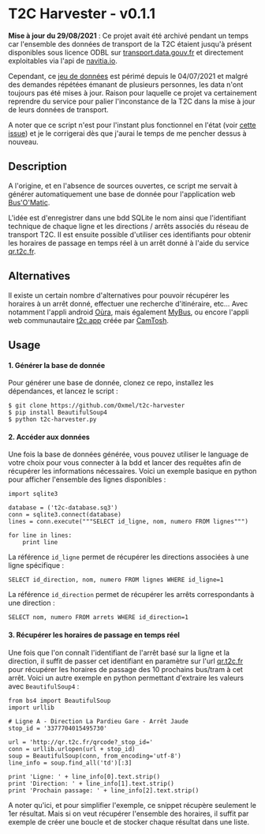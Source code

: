 # T2C Harvester - v0.1.1

**Mise à jour du 29/08/2021** : Ce projet avait été archivé pendant un temps car l'ensemble des données de transport de la T2C étaient jusqu'à présent disponibles sous licence ODBL sur [transport.data.gouv.fr](https://transport.data.gouv.fr/datasets/aom/34) et directement exploitables via l'api de [navitia.io](https://navitia.opendatasoft.com/explore/dataset/fr-se/table/).

Cependant, ce [jeu de données](https://transport.data.gouv.fr/datasets/donnees-reseau-tc-t2c/#dataset-discussions) est périmé depuis le 04/07/2021 et malgré des demandes répétées émanant de plusieurs personnes, les data n'ont toujours pas été mises à jour. Raison pour laquelle ce projet va certainement reprendre du service pour palier l'inconstance de la T2C dans la mise à jour de leurs données de transport. 

A noter que ce script n'est pour l'instant plus fonctionnel en l'état (voir [cette issue](https://github.com/Oxmel/t2c-harvester/issues/1)) et je le corrigerai dès que j'aurai le temps de me pencher dessus à nouveau.

## Description

A l'origine, et en l'absence de sources ouvertes, ce script me servait à générer automatiquement une base de donnée pour l'application web [Bus'O'Matic](https://github.com/Oxmel/busomatic).

L'idée est d'enregistrer dans une bdd SQLite le nom ainsi que l'identifiant technique de chaque ligne et les directions / arrêts associés du réseau de transport T2C. Il est ensuite possible d'utiliser ces identifiants pour obtenir les horaires de passage en temps réel à un arrêt donné à l'aide du service [qr.t2c.fr](qr.t2c.fr).

## Alternatives

Il existe un certain nombre d'alternatives pour pouvoir récupérer les horaires à un arrêt donné, effectuer une recherche d'itinéraire, etc... Avec notamment l'appli android [Oùra](https://play.google.com/store/apps/details?id=fr.cityway.maas.oura&hl=fr_FR), mais également [MyBus](https://play.google.com/store/apps/details?id=fr.monkeyfactory.mybusclermontferrand&hl=fr), ou encore l'appli web communautaire [t2c.app](https://twitter.com/ToshCamille/status/1244221407921389568) créée par [CamTosh](https://github.com/CamTosh).

## Usage


#### 1. Générer la base de donnée
Pour générer une base de donnée,  clonez ce repo, installez les dépendances, et lancez le script :

    $ git clone https://github.com/Oxmel/t2c-harvester
    $ pip install BeautifulSoup4
    $ python t2c-harvester.py

#### 2. Accéder aux données

Une fois la base de données générée, vous pouvez utiliser le language de votre choix pour vous connecter à la bdd et lancer des requêtes afin de récupérer les informations nécessaires.
Voici un exemple basique en python pour afficher l'ensemble des lignes disponibles :

    import sqlite3
    
    database = ('t2c-database.sq3')
    conn = sqlite3.connect(database)
    lines = conn.execute("""SELECT id_ligne, nom, numero FROM lignes""")
    
    for line in lines:
        print line
        
La référence `id_ligne` permet de récupérer les directions associées à une ligne spécifique :

    SELECT id_direction, nom, numero FROM lignes WHERE id_ligne=1
    
La référence `id_direction` permet de récupérer les arrêts correspondants à une direction :
    
    SELECT nom, numero FROM arrets WHERE id_direction=1
    
#### 3. Récupérer les horaires de passage en temps réel

Une fois que l'on connaît l'identifiant de l'arrêt basé sur la ligne et la direction, il suffit de passer cet identifiant en paramètre sur l'url [qr.t2c.fr](qr.t2c.fr) pour récupérer les horaires de passage des 10 prochains bus/tram à cet arrêt.
Voici un autre exemple en python permettant d'extraire les valeurs avec `BeautifulSoup4` :

    from bs4 import BeautifulSoup
    import urllib
    
    # Ligne A - Direction La Pardieu Gare - Arrêt Jaude
    stop_id = '3377704015495730'
    
    url = 'http://qr.t2c.fr/qrcode?_stop_id='
    conn = urllib.urlopen(url + stop_id)
    soup = BeautifulSoup(conn, from_encoding='utf-8')
    line_info = soup.find_all('td')[:3]
    
    print 'Ligne: ' + line_info[0].text.strip()
    print 'Direction: ' + line_info[1].text.strip()
    print 'Prochain passage: ' + line_info[2].text.strip()

A noter qu'ici, et pour simplifier l'exemple, ce snippet récupère seulement le 1er résultat. Mais si on veut récupérer l'ensemble des horaires, il suffit par exemple de créer une boucle et de stocker chaque résultat dans une liste.

